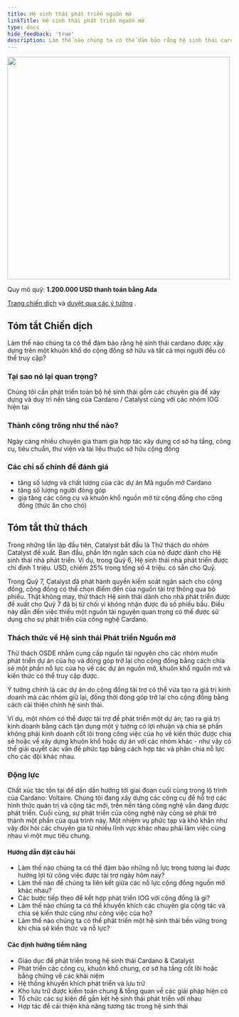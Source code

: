 ```yaml
---
title: Hệ sinh thái phát triển nguồn mở
linkTitle: Hệ sinh thái phát triển nguồn mở
type: docs
hide_feedback: 'true'
description: Làm thế nào chúng ta có thể đảm bảo rằng hệ sinh thái cardano được xây dựng trên một khuôn khổ do cộng đồng sở hữu và tất cả mọi người đều có thể truy cập?
---
```


<img src="https://cardano.ideascale.com/community-library/accounts/93/936143/Public/02-OS-Developer-Ecosystem-603bcd.png" style="width:500px;height500px">

Quy mô quỹ: **1.200.000 USD thanh toán bằng Ada**

[Trang chiến dịch](https://cardano.ideascale.com/c/idea/382213) và [duyệt qua các ý tưởng](https://cardano.ideascale.com/c/campaigns/26434/stage/all/ideas/unspecified) .

## Tóm tắt Chiến dịch

Làm thế nào chúng ta có thể đảm bảo rằng hệ sinh thái cardano được xây dựng trên một khuôn khổ do cộng đồng sở hữu và tất cả mọi người đều có thể truy cập?

### Tại sao nó lại quan trọng?

Chúng tôi cần phát triển toàn bộ hệ sinh thái gồm các chuyên gia để xây dựng và duy trì nền tảng của Cardano / Catalyst cùng với các nhóm IOG hiện tại

### Thành công trông như thế nào?

Ngày càng nhiều chuyên gia tham gia hợp tác xây dựng cơ sở hạ tầng, công cụ, tiêu chuẩn, thư viện và tài liệu thuộc sở hữu cộng đồng

### Các chỉ số chính để đánh giá

- tăng số lượng và chất lượng của các dự án Mã nguồn mở Cardano
- tăng số lượng người đóng góp
- gia tăng các công cụ và khuôn khổ nguồn mở từ cộng đồng cho cộng đồng (thức ăn cho chó)

## Tóm tắt thử thách

Trong những lần lặp đầu tiên, Catalyst bắt đầu là Thử thách do nhóm Catalyst đề xuất. Ban đầu, phần lớn ngân sách của nó được dành cho Hệ sinh thái nhà phát triển. Ví dụ, trong Quỹ 6, Hệ sinh thái nhà phát triển được chỉ định 1 triệu. USD, chiếm 25% trong tổng số 4 triệu. có sẵn cho Quỹ.

Trong Quỹ 7, Catalyst đã phát hành quyền kiểm soát ngân sách cho cộng đồng, cộng đồng có thể chọn điểm đến của nguồn tài trợ thông qua bỏ phiếu. Thật không may, thử thách Hệ sinh thái dành cho nhà phát triển được đề xuất cho Quỹ 7 đã bị từ chối vì không nhận được đủ số phiếu bầu. Điều này dẫn đến việc thiếu một nguồn tài nguyên quan trọng có thể được sử dụng cho sự phát triển của công nghệ Cardano.

### Thách thức về Hệ sinh thái Phát triển Nguồn mở

Thử thách OSDE nhằm cung cấp nguồn tài nguyên cho các nhóm muốn phát triển dự án của họ và đóng góp trở lại cho cộng đồng bằng cách chia sẻ một phần nỗ lực của họ về các dự án nguồn mở, khuôn khổ nguồn mở và kiến thức có thể truy cập được.

Ý tưởng chính là các dự án do cộng đồng tài trợ có thể vừa tạo ra giá trị kinh doanh mà các nhóm giữ lại, đồng thời đóng góp trở lại cho cộng đồng bằng cách cải thiện chính hệ sinh thái.

Ví dụ, một nhóm có thể được tài trợ để phát triển một dự án; tạo ra giá trị kinh doanh bằng cách tận dụng một ý tưởng có lợi nhuận và chia sẻ phần không phải kinh doanh cốt lõi trong công việc của họ về kiến thức được chia sẻ hoặc về xây dựng khuôn khổ hoặc dự án với các nhóm khác - như vậy có thể giải quyết các vấn đề phức tạp bằng cách hợp tác và phân chia nỗ lực cho các đội khác nhau.

### Động lực

Chất xúc tác tồn tại để dần dần hướng tới giai đoạn cuối cùng trong lộ trình của Cardano: Voltaire. Chúng tôi đang xây dựng các công cụ để hỗ trợ các hình thức quản trị và cộng tác mới, trên nền tảng công nghệ vẫn đang được phát triển. Cuối cùng, sự phát triển của công nghệ này cũng sẽ phải trở thành một phần của quá trình này. Một nhiệm vụ phức tạp và khó khăn như vậy đòi hỏi các chuyên gia từ nhiều lĩnh vực khác nhau phải làm việc cùng nhau vì một mục tiêu chung.

#### Hướng dẫn đặt câu hỏi

- Làm thế nào chúng ta có thể đảm bảo những nỗ lực trong tương lai được hưởng lợi từ công việc được tài trợ ngày hôm nay?
- Làm thế nào để chúng ta liên kết giữa các nỗ lực cộng đồng nguồn mở khác nhau?
- Các bước tiếp theo để kết hợp phát triển IOG với cộng đồng là gì?
- Làm thế nào chúng ta có thể khuyến khích các chuyên gia cộng tác và chia sẻ kiến thức cũng như công việc của họ?
- Làm thế nào chúng ta có thể phát triển một hệ sinh thái bền vững trong khi chia sẻ kiến thức và nỗ lực?

#### Các định hướng tiềm năng

- Giáo dục để phát triển trong hệ sinh thái Cardano &amp; Catalyst
- Phát triển các công cụ, khuôn khổ chung, cơ sở hạ tầng cốt lõi hoặc bằng chứng về các khái niệm
- Hệ thống khuyến khích phát triển và lưu trữ
- Kho lưu trữ được kiểm toán chung &amp; tổng quan về các giải pháp hiện có
- Tổ chức các sự kiện để gắn kết hệ sinh thái phát triển với nhau
- Hợp tác để cải thiện khả năng tương tác trong hệ sinh thái

